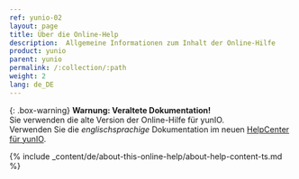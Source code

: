 ```yaml
---
ref: yunio-02
layout: page
title: Über die Online-Help
description:  Allgemeine Informationen zum Inhalt der Online-Hilfe
product: yunio
parent: yunio
permalink: /:collection/:path
weight: 2
lang: de_DE
---
```


{: .box-warning}
**Warnung: Veraltete Dokumentation!** <br>
Sie verwenden die alte Version der Online-Hilfe für yunIO.<br>
Verwenden Sie die *englischsprachige* Dokumentation im neuen [HelpCenter für yunIO](https://helpcenter.theobald-software.com/yunio/).

{% include _content/de/about-this-online-help/about-help-content-ts.md %} 

